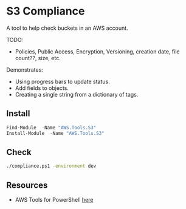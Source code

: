 # S3 Compliance

A tool to help check buckets in an AWS account.  

TODO:

* Policies, Public Access, Encryption, Versioning, creation date, file count??, size, etc.

Demonstrates:

* Using progress bars to update status.  
* Add fields to objects.  
* Creating a single string from a dictionary of tags.  

## Install

```powershell
Find-Module  -Name "AWS.Tools.S3"
Install-Module  -Name "AWS.Tools.S3"
```

## Check

```sh
./compliance.ps1 -environment dev
```

## Resources

* AWS Tools for PowerShell [here](https://docs.aws.amazon.com/powershell/latest/reference/Index.html)  
